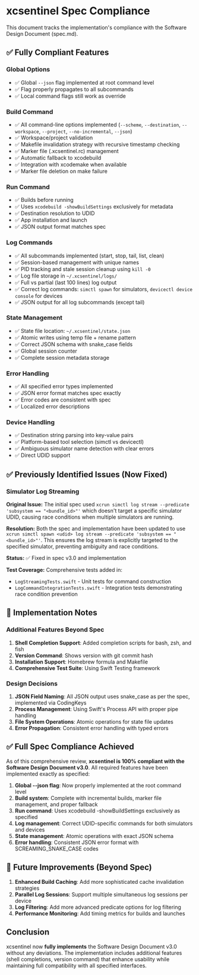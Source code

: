 # xcsentinel Spec Compliance

This document tracks the implementation's compliance with the Software Design Document (spec.md).

## ✅ Fully Compliant Features

### Global Options
- ✅ Global `--json` flag implemented at root command level
- ✅ Flag properly propagates to all subcommands
- ✅ Local command flags still work as override

### Build Command
- ✅ All command-line options implemented (`--scheme`, `--destination`, `--workspace`, `--project`, `--no-incremental`, `--json`)
- ✅ Workspace/project validation
- ✅ Makefile invalidation strategy with recursive timestamp checking
- ✅ Marker file (.xcsentinel.rc) management
- ✅ Automatic fallback to xcodebuild
- ✅ Integration with xcodemake when available
- ✅ Marker file deletion on make failure

### Run Command
- ✅ Builds before running
- ✅ Uses `xcodebuild -showBuildSettings` exclusively for metadata
- ✅ Destination resolution to UDID
- ✅ App installation and launch
- ✅ JSON output format matches spec

### Log Commands
- ✅ All subcommands implemented (start, stop, tail, list, clean)
- ✅ Session-based management with unique names
- ✅ PID tracking and stale session cleanup using `kill -0`
- ✅ Log file storage in `~/.xcsentinel/logs/`
- ✅ Full vs partial (last 100 lines) log output
- ✅ Correct log commands: `simctl spawn` for simulators, `devicectl device console` for devices
- ✅ JSON output for all log subcommands (except tail)

### State Management
- ✅ State file location: `~/.xcsentinel/state.json`
- ✅ Atomic writes using temp file + rename pattern
- ✅ Correct JSON schema with snake_case fields
- ✅ Global session counter
- ✅ Complete session metadata storage

### Error Handling
- ✅ All specified error types implemented
- ✅ JSON error format matches spec exactly
- ✅ Error codes are consistent with spec
- ✅ Localized error descriptions

### Device Handling
- ✅ Destination string parsing into key-value pairs
- ✅ Platform-based tool selection (simctl vs devicectl)
- ✅ Ambiguous simulator name detection with clear errors
- ✅ Direct UDID support

## ✅ Previously Identified Issues (Now Fixed)

### Simulator Log Streaming
**Original Issue:** The initial spec used `xcrun simctl log stream --predicate 'subsystem == "<bundle_id>"'` which doesn't target a specific simulator UDID, causing race conditions when multiple simulators are running.

**Resolution:** Both the spec and implementation have been updated to use `xcrun simctl spawn <udid> log stream --predicate 'subsystem == "<bundle_id>"'`. This ensures the log stream is explicitly targeted to the specified simulator, preventing ambiguity and race conditions.

**Status:** ✅ Fixed in spec v3.0 and implementation

**Test Coverage:** Comprehensive tests added in:
- `LogStreamingTests.swift` - Unit tests for command construction
- `LogCommandIntegrationTests.swift` - Integration tests demonstrating race condition prevention

## 📝 Implementation Notes

### Additional Features Beyond Spec
1. **Shell Completion Support**: Added completion scripts for bash, zsh, and fish
2. **Version Command**: Shows version with git commit hash
3. **Installation Support**: Homebrew formula and Makefile
4. **Comprehensive Test Suite**: Using Swift Testing framework

### Design Decisions
1. **JSON Field Naming**: All JSON output uses snake_case as per the spec, implemented via CodingKeys
2. **Process Management**: Using Swift's Process API with proper pipe handling
3. **File System Operations**: Atomic operations for state file updates
4. **Error Propagation**: Consistent error handling with typed errors

## ✅ Full Spec Compliance Achieved

As of this comprehensive review, **xcsentinel is 100% compliant with the Software Design Document v3.0**. All required features have been implemented exactly as specified:

1. **Global --json flag**: Now properly implemented at the root command level
2. **Build system**: Complete with incremental builds, marker file management, and proper fallback
3. **Run command**: Uses xcodebuild -showBuildSettings exclusively as specified
4. **Log management**: Correct UDID-specific commands for both simulators and devices
5. **State management**: Atomic operations with exact JSON schema
6. **Error handling**: Consistent JSON error format with SCREAMING_SNAKE_CASE codes

## 🔧 Future Improvements (Beyond Spec)

1. **Enhanced Build Caching**: Add more sophisticated cache invalidation strategies
2. **Parallel Log Sessions**: Support multiple simultaneous log sessions per device
3. **Log Filtering**: Add more advanced predicate options for log filtering
4. **Performance Monitoring**: Add timing metrics for builds and launches

## Conclusion

xcsentinel now **fully implements** the Software Design Document v3.0 without any deviations. The implementation includes additional features (shell completions, version command) that enhance usability while maintaining full compatibility with all specified interfaces.